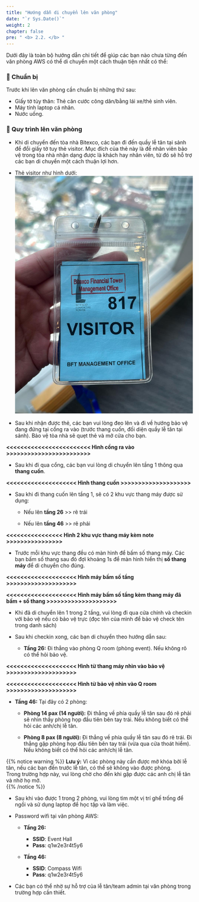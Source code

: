 ```yaml
---
title: "Hướng dẫn di chuyển lên văn phòng"
date: "`r Sys.Date()`"
weight: 2
chapter: false
pre: " <b> 2.2. </b> "
---
```


Dưới đây là toàn bộ hướng dẫn chi tiết để giúp các bạn nào chưa từng đến văn phòng AWS có thể di chuyển một cách thuận tiện nhất có thể:

### 📌 Chuẩn bị

Trước khi lên văn phòng cần chuẩn bị những thứ sau:
- Giấy tờ tùy thân: Thẻ căn cước công dân/bằng lái xe/thẻ sinh viên.
- Máy tính laptop cá nhân.
- Nước uống.

### 📌 Quy trình lên văn phòng

- Khi di chuyển đến tòa nhà Bitexco, các bạn đi đến quầy lễ tân tại sảnh để đổi giấy tờ tuy thẻ visitor. Mục đích của thẻ này là để nhân viên bảo vệ trong tòa nhà nhận dạng được là khách hay nhân viên, từ đó sẽ hỗ trợ các bạn di chuyển một cách thuận lợi hơn. 

- Thẻ visitor như hình dưới:
![visitor_card](/images/2-instructions/visitor_card.jpg)

- Sau khi nhận được thẻ, các bạn vui lòng đeo lên và đi về hướng bảo vệ đang đứng tại cổng ra vào (trước thang cuốn, đối diện quầy lễ tân tại sảnh). Bảo vệ tòa nhà sẽ quẹt thẻ và mở cửa cho bạn.

**<<<<<<<<<<<<<<<<<<<<<<<< Hình cồng ra vào >>>>>>>>>>>>>>>>>>>>>>>>**
- Sau khi đi qua cổng, các bạn vui lòng di chuyển lên tầng 1 thông qua **thang cuốn**.

**<<<<<<<<<<<<<<<<<<<< Hình thang cuốn >>>>>>>>>>>>>>>>>>>>**

- Sau khi đi thang cuốn lên tầng 1, sẽ có 2 khu vực thang máy được sử dụng:

  * Nếu lên **tầng 26** >> rẽ trái

  * Nếu lên **tầng 46** >> rẽ phải
  
**<<<<<<<<<<<<<<<< Hình 2 khu vực thang máy kèm note >>>>>>>>>>>>>>>>**

- Trước mỗi khu vực thang đều có màn hình để bấm số thang máy. Các bạn bấm số thang sau đó đợi khoảng 1s để màn hình hiển thị **số thang máy** để di chuyển cho đúng.

**<<<<<<<<<<<<<<<<<<<< Hình máy bấm số tầng >>>>>>>>>>>>>>>>>>>>**

**<<<<<<<<<<<<<<<<<<<< Hình máy bấm số tầng kèm thang máy đã bấm + số thang >>>>>>>>>>>>>>>>>>>>**

- Khi đã di chuyển lên 1 trong 2 tầng, vui lòng đi qua cửa chính và checkin với bảo vệ nếu có bảo vệ trực (đọc tên của mình để bảo vệ check tên trong danh sách)

- Sau khi checkin xong, các bạn di chuyển theo hướng dẫn sau:
  * **Tầng 26:** Đi thẳng vào phòng Q room (phòng event). Nếu không rõ có thể hỏi bảo vệ.

**<<<<<<<<<<<<<<<<<<<< Hình từ thang máy nhìn vào bảo vệ >>>>>>>>>>>>>>>>>>>>**

**<<<<<<<<<<<<<<<<<<<< Hình từ bảo vệ nhìn vào Q room >>>>>>>>>>>>>>>>>>>>**

- **Tầng 46:** Tại đây có 2 phòng:

  - **Phòng 14 pax (14 người):** Đi thẳng về phía quầy lễ tân sau đó rẽ phải sẽ nhìn thấy phòng họp đầu tiên bên tay trái. Nếu không biết có thể hỏi các anh/chị lễ tân.

  - **Phòng 8 pax (8 người):** Đi thẳng về phía quầy lễ tân sau đó rẽ trái. Đi thẳng gặp phòng họp đầu tiên bên tay trái (vừa qua cửa thoát hiểm). Nếu không biết có thể hỏi các anh/chị lễ tân.

{{% notice warning %}}
**Lưu ý:** Vì các phòng này cần được mở khóa bởi lễ tân, nếu các bạn đến trước lễ tân, có thể sẽ không vào được phòng. <br> Trong trường hợp này, vui lòng chờ cho đến khi gặp được các anh chị lễ tân và nhờ họ mở.   
{{% /notice %}}

- Sau khi vào được 1 trong 2 phòng, vui lòng tìm một vị trí ghế trống để ngồi và sử dụng laptop để học tập và làm việc.

- Password wifi tại văn phòng AWS:
  - **Tầng 26:** 
    - **SSID**: Event Hall
    - **Pass**: q1w2e3r4t5y6

  - **Tầng 46:** 
    - **SSID**: Compass Wifi
    - **Pass**: q1w2e3r4t5y6
  
- Các bạn có thể nhờ sự hỗ trợ của lễ tân/team admin tại văn phòng trong trường hợp cần thiết.

